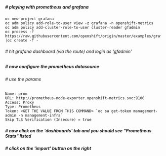 ##### # playing with prometheus and grafana
```
oc new-project grafana
oc adm policy add-role-to-user view -z grafana -n openshift-metrics
oc adm policy add-cluster-role-to-user cluster-reader gfadmin
oc process -f https://raw.githubusercontent.com/openshift/origin/master/examples/grafana/grafana.yaml |oc create -f -
```
###### # hit grafana dashboard (via the route) and login as 'gfadmin'
##### # now configure the prometheus datasource
###### # use the params
```
Name: prom
URL: http://prometheus-node-exporter.openshift-metrics.svc:9100
Access: Proxy
Type: Prometheus
Token: <GET THE VALUE FROM THIS COMMAND> `oc sa get-token management-admin -n management-infra`
Skip TLS Verification (Insecure) = true
```
##### # now click on the 'dashboards' tab and you should see "Prometheus Stats" listed
##### # click on the 'import' button on the right
